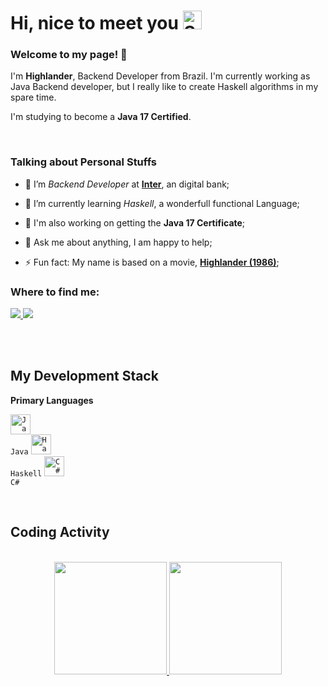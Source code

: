 


# Hi, nice to meet you <img width="30" src="https://emojis.slackmojis.com/emojis/images/1531849430/4246/blob-sunglasses.gif?1531849430" alt="Sunglasses emoji" />



### Welcome to my page! 👋

<p>

  I'm <b>Highlander</b>, Backend Developer from Brazil. I'm currently working as Java Backend developer, but I really like to create Haskell algorithms in my spare time.

  I'm studying to become a <b>Java 17 Certified</b>.
  
</p>

<br/>



### Talking about Personal Stuffs

- 🔭 I’m *Backend Developer* at **[Inter](https://www.bancointer.com.br/)**, an digital bank;

- 🌱 I’m currently learning *Haskell*, a wonderfull functional Language;

- 💼 I'm also working on getting the **Java 17 Certificate**;

- 💬 Ask me about anything, I am happy to help;

- ⚡ Fun fact: My name is based on a movie, **[Highlander (1986)](https://m.imdb.com/title/tt0091203/)**;



### Where to find me:
<div> 
  <a href = "mailto: hvpaiva@icloud.com">
    <img src="https://img.shields.io/badge/-Gmail-%23333?style=for-the-badge&logo=gmail&logoColor=white" target="_blank">
  </a>
  <a href="https://www.linkedin.com/in/hvpaiva/" target="_blank">
    <img src="https://img.shields.io/badge/-LinkedIn-%230077B5?style=for-the-badge&logo=linkedin&logoColor=white" target="_blank">
  </a> 
</div>

<br/><br/>



## My Development Stack

**Primary Languages**

<code><img height="32" src="https://cdn.iconscout.com/icon/free/png-512/java-23-225999.png" alt="Java"/> Java</code>
<code><img height="32" src="https://cdn-icons-png.flaticon.com/512/5968/5968259.png" alt="Haskell"/> Haskell</code>
<code><img height="32" src="https://cdn.worldvectorlogo.com/logos/c--4.svg" alt="C#"/> C#</code>

<br/>


## Coding Activity

<br/>

<div align="center">
  <a href="https://github.com/gisellepiasetzki">
  <img height="180em" src="https://github-readme-stats.vercel.app/api?username=hvpaiva&show_icons=true&theme=dark&include_all_commits=true&count_private=true"/>
  <img height="180em" src="https://github-readme-stats.vercel.app/api/top-langs/?username=hvpaiva&layout=compact&langs_count=7&theme=dark&&hide=javascript,typescript,vue,html"/>
</div>

<br/>
